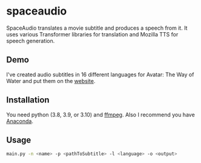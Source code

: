 # spaceaudio

SpaceAudio translates a movie subtitle and produces a speech from it. It uses various Transformer libraries for translation and Mozilla TTS for speech generation.

## Demo
I've created audio subtitles in 16 different languages for Avatar: The Way of Water and put them on the [website](https://www.spaceaudio.xyz).

## Installation
You need python (3.8, 3.9, or 3.10) and [ffmpeg](https://ffmpeg.org).
Also I recommend you have [Anaconda](https://www.anaconda.com).

## Usage
```bash
main.py -n <name> -p <pathToSubtitle> -l <language> -o <output>
```
